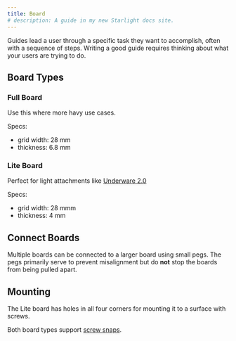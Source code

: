 ```yaml
---
title: Board
# description: A guide in my new Starlight docs site.
---
```


Guides lead a user through a specific task they want to accomplish, often with a sequence of steps.
Writing a good guide requires thinking about what your users are trying to do.

## Board Types

### Full Board
Use this where more havy use cases.

Specs:
- grid width: 28 mm
- thickness: 6.8 mm

### Lite Board
Perfect for light attachments like [Underware 2.0](https://handsonkatie.com/underware-2-0-the-made-to-measure-collection/) 

Specs:
- grid width: 28 mmm
- thickness: 4 mm

## Connect Boards
Multiple boards can be connected to a larger board using small pegs.
The pegs primarily serve to prevent misalignment but do **not** stop the boards from being pulled apart.

## Mounting
The Lite board has holes in all four corners for mounting it to a surface with screws.

Both board types support [screw snaps](../snaps).
